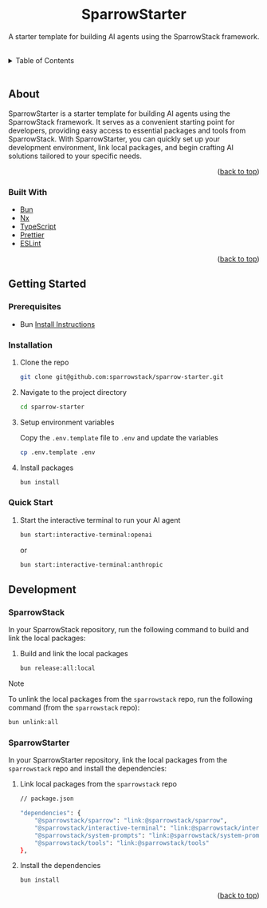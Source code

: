 <!-- README copied from https://raw.githubusercontent.com/othneildrew/Best-README-Template/master/README.md -->

<!-- PROJECT LOGO -->
<br />
<div align="center">
	<!-- <a href="https://github.com/DWC01/dapp-sandbox-contracts">
		<img src="/images/logo.png" alt="Logo" width="419" height="128">
	</a> -->
	<h1>SparrowStarter</h1>
	<p>A starter template for building AI agents using the SparrowStack framework.</p>
</div>

<!-- TABLE OF CONTENTS -->
<br/>
<details>
	<summary>Table of Contents</summary>
	<ol>
		<li>
			<a href="#about-the-project">About The Project</a>
			<ul>
				<li><a href="#built-with">Built With</a></li>
			</ul>
		</li>
		<li>
			<a href="#getting-started">Getting Started</a>
			<ul>
				<li><a href="#prerequisites">Prerequisites</a></li>
				<li><a href="#installation">Installation</a></li>
				<li><a href="#quick-start">Quick Start</a></li>
			</ul>
		</li>
		<li>
			<a href="#development">Development</a>
			<ul>
				<li><a href="#sparrowstack">SparrowStack</a></li>
				<li><a href="#sparrow-starter">SparrowStarter</a></li>
			</ul>
	</ol>
</details>
<br/>

## About

SparrowStarter is a starter template for building AI agents using the SparrowStack framework. It serves as a convenient starting point for developers, providing easy access to essential packages and tools from SparrowStack. With SparrowStarter, you can quickly set up your development environment, link local packages, and begin crafting AI solutions tailored to your specific needs.

<p align="right">(<a href="#top">back to top</a>)</p>

### Built With

- [Bun](https://bun.sh/)
- [Nx](https://nx.dev/)
- [TypeScript](https://www.typescriptlang.org/)
- [Prettier](https://prettier.io/)
- [ESLint](https://eslint.org/)

<p align="right">(<a href="#top">back to top</a>)</p>

<!-- GETTING STARTED -->

## Getting Started

### Prerequisites

- Bun [Install Instructions](https://bun.sh/docs/installation)

### Installation

1.  Clone the repo

    ```sh
    git clone git@github.com:sparrowstack/sparrow-starter.git
    ```

2.  Navigate to the project directory

    ```sh
    cd sparrow-starter
    ```

3.  Setup environment variables

    Copy the `.env.template` file to `.env` and update the variables

    ```sh
    cp .env.template .env
    ```

4.  Install packages

    ```sh
    bun install
    ```

### Quick Start
1.  Start the interactive terminal to run your AI agent
    ```sh
    bun start:interactive-terminal:openai
    ```
    or
    ```sh
    bun start:interactive-terminal:anthropic
    ```

## Development

### SparrowStack
In your SparrowStack repository, run the following command to build and link the local packages:

1.  Build and link the local packages
    ```sh
    bun release:all:local
    ```

> [!NOTE]
> To unlink the local packages from the `sparrowstack` repo, run the following command (from the `sparrowstack` repo):
```sh
bun unlink:all
```

### SparrowStarter
In your SparrowStarter repository, link the local packages from the `sparrowstack` repo and install the dependencies:

1.  Link local packages from the `sparrowstack` repo

    ```sh
    // package.json

    "dependencies": {
        "@sparrowstack/sparrow": "link:@sparrowstack/sparrow",
        "@sparrowstack/interactive-terminal": "link:@sparrowstack/interactive-terminal",
        "@sparrowstack/system-prompts": "link:@sparrowstack/system-prompts",
        "@sparrowstack/tools": "link:@sparrowstack/tools"
    },
    ```

2.  Install the dependencies

    ```sh
    bun install
    ```

<p align="right">(<a href="#top">back to top</a>)</p>
